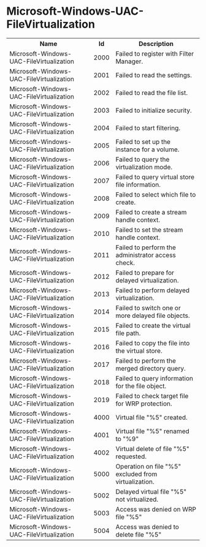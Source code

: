 # Microsoft-Windows-UAC-FileVirtualization

<table>
<colgroup><col/><col/><col/></colgroup>
<tr><th>Name</th><th>Id</th><th>Description</th></tr>
<tr><td>Microsoft-Windows-UAC-FileVirtualization</td><td>2000</td><td>Failed to register with Filter Manager.</td></tr>
<tr><td>Microsoft-Windows-UAC-FileVirtualization</td><td>2001</td><td>Failed to read the settings.</td></tr>
<tr><td>Microsoft-Windows-UAC-FileVirtualization</td><td>2002</td><td>Failed to read the file list.</td></tr>
<tr><td>Microsoft-Windows-UAC-FileVirtualization</td><td>2003</td><td>Failed to initialize security.</td></tr>
<tr><td>Microsoft-Windows-UAC-FileVirtualization</td><td>2004</td><td>Failed to start filtering.</td></tr>
<tr><td>Microsoft-Windows-UAC-FileVirtualization</td><td>2005</td><td>Failed to set up the instance for a volume.</td></tr>
<tr><td>Microsoft-Windows-UAC-FileVirtualization</td><td>2006</td><td>Failed to query the virtualization mode.</td></tr>
<tr><td>Microsoft-Windows-UAC-FileVirtualization</td><td>2007</td><td>Failed to query virtual store file information.</td></tr>
<tr><td>Microsoft-Windows-UAC-FileVirtualization</td><td>2008</td><td>Failed to select which file to create.</td></tr>
<tr><td>Microsoft-Windows-UAC-FileVirtualization</td><td>2009</td><td>Failed to create a stream handle context.</td></tr>
<tr><td>Microsoft-Windows-UAC-FileVirtualization</td><td>2010</td><td>Failed to set the stream handle context.</td></tr>
<tr><td>Microsoft-Windows-UAC-FileVirtualization</td><td>2011</td><td>Failed to perform the administrator access check.</td></tr>
<tr><td>Microsoft-Windows-UAC-FileVirtualization</td><td>2012</td><td>Failed to prepare for delayed virtualization.</td></tr>
<tr><td>Microsoft-Windows-UAC-FileVirtualization</td><td>2013</td><td>Failed to perform delayed virtualization.</td></tr>
<tr><td>Microsoft-Windows-UAC-FileVirtualization</td><td>2014</td><td>Failed to switch one or more delayed file objects.</td></tr>
<tr><td>Microsoft-Windows-UAC-FileVirtualization</td><td>2015</td><td>Failed to create the virtual file path.</td></tr>
<tr><td>Microsoft-Windows-UAC-FileVirtualization</td><td>2016</td><td>Failed to copy the file into the virtual store.</td></tr>
<tr><td>Microsoft-Windows-UAC-FileVirtualization</td><td>2017</td><td>Failed to perform the merged directory query.</td></tr>
<tr><td>Microsoft-Windows-UAC-FileVirtualization</td><td>2018</td><td>Failed to query information for the file object.</td></tr>
<tr><td>Microsoft-Windows-UAC-FileVirtualization</td><td>2019</td><td>Failed to check target file for WRP protection.</td></tr>
<tr><td>Microsoft-Windows-UAC-FileVirtualization</td><td>4000</td><td>Virtual file &quot;%5&quot; created.</td></tr>
<tr><td>Microsoft-Windows-UAC-FileVirtualization</td><td>4001</td><td>Virtual file &quot;%5&quot; renamed to &quot;%9&quot;</td></tr>
<tr><td>Microsoft-Windows-UAC-FileVirtualization</td><td>4002</td><td>Virtual delete of file &quot;%5&quot; requested.</td></tr>
<tr><td>Microsoft-Windows-UAC-FileVirtualization</td><td>5000</td><td>Operation on file &quot;%5&quot; excluded from virtualization.</td></tr>
<tr><td>Microsoft-Windows-UAC-FileVirtualization</td><td>5002</td><td>Delayed virtual file &quot;%5&quot; not virtualized.</td></tr>
<tr><td>Microsoft-Windows-UAC-FileVirtualization</td><td>5003</td><td>Access was denied on WRP file &quot;%5&quot;</td></tr>
<tr><td>Microsoft-Windows-UAC-FileVirtualization</td><td>5004</td><td>Access was denied to delete file &quot;%5&quot;</td></tr>
</table>
